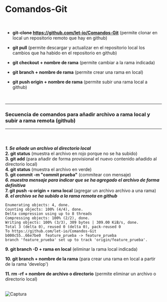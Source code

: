 # Comandos-Git

<br/>

- **<p>git-clone https://github.com/let-io/Comandos-Git** (permite clonar en local un repositorio remoto que hay en github)</p>
- **<p>git pull** (permite descargar y actualizar en el repositorio local los cambios que ha habido en el repositorio en github)</p>
- **<p>git checkout + nombre de rama** (permite cambiar a la rama indicada)</p>
- **<p>git branch + nombre de rama** (permite crear una rama en local)</p>
- **<p>git push origin + nombre de rama** (permite subir una rama local a github)</p>

<br/>
<hr/>

### Secuencia de comandos para añadir archivo a rama local y subir a rama remota (github) <br/><hr/><br/>

***1. Se añade un archivo al directorio local***<br/>
**2. git status** (muestra el archivo en rojo porque no se ha subido)<br/>
**3. git add** (para añadir de forma provisional el nuevo contenido añadido al directorio local)<br/>
**4. git status** (muestra el archivo en verde)<br/>
**5. git commit -m "commit prueba"** (commitear con mensaje)<br/>
***6. muestra mensaje para indicar que se ha agregado el archivo de forma definitiva***<br/>
**7. git push -u origin + rama local** (agregar un archivo archivo a una rama)<br/>
***8. el archivo se ha subido a la rama remota en github***

    Enumerating objects: 4, done.
    Counting objects: 100% (4/4), done.
    Delta compression using up to 8 threads
    Compressing objects: 100% (2/2), done.
    Writing objects: 100% (3/3), 309 bytes | 309.00 KiB/s, done.
    Total 3 (delta 0), reused 0 (delta 0), pack-reused 0
    To https://github.com/let-io/Comandos-Git
    b000c55..66e7be0  feature_prueba -> feature_prueba
    branch 'feature_prueba' set up to track 'origin/feature_prueba'.
    
**9. git branch -D + rama en local** (eliminar la rama local indicada)<br/>

**10. git branch + nombre de la rama** (para crear una rama en local a partir de la rama 'develop')<br/>

**11. rm -rf + nombre de archivo o directorio** (permite eliminar un archivo o directorio local)<br/><br/>

![Captura](C:/Users/Jorge.Alonso/OneDrive/Escritorio/GIT/Comandos-Git/captura.png "Captura")

